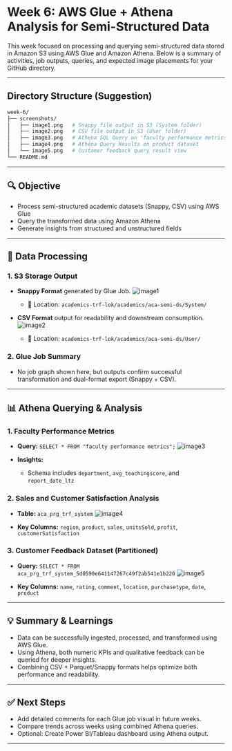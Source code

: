 # Week 6: AWS Glue + Athena Analysis for Semi-Structured Data

This week focused on processing and querying semi-structured data stored in Amazon S3 using AWS Glue and Amazon Athena. Below is a summary of activities, job outputs, queries, and expected image placements for your GitHub directory.

---

## Directory Structure (Suggestion)

```bash
week-6/
├── screenshots/
│   ├── image1.png   # Snappy file output in S3 (System folder)
│   ├── image2.png   # CSV file output in S3 (User folder)
│   ├── image3.png   # Athena SQL Query on 'faculty performance metrics'
│   ├── image4.png   # Athena Query Results on product dataset
│   └── image5.png   # Customer feedback query result view
└── README.md
```

---

## 🔍 Objective

- Process semi-structured academic datasets (Snappy, CSV) using AWS Glue
- Query the transformed data using Amazon Athena
- Generate insights from structured and unstructured fields

---

## 🧪 Data Processing

### 1. **S3 Storage Output**
- **Snappy Format** generated by Glue Job.
 ![image1](https://github.com/user-attachments/assets/0545e032-b3b0-4605-a3df-d75ffee1e9eb)

  - 🔹 Location: `academics-trf-lok/academics/aca-semi-ds/System/`

- **CSV Format** output for readability and downstream consumption.
![image2](https://github.com/user-attachments/assets/392aa6cd-62c3-442a-a6fb-301f63cb5375)

  - 🔹 Location: `academics-trf-lok/academics/aca-semi-ds/User/`

### 2. **Glue Job Summary**
- No job graph shown here, but outputs confirm successful transformation and dual-format export (Snappy + CSV).

---

## 📊 Athena Querying & Analysis

### 1. **Faculty Performance Metrics**
- **Query:** `SELECT * FROM "faculty performance metrics";`
![image3](https://github.com/user-attachments/assets/a16349a3-93ec-4ec9-b452-7ed60551c93e)

- **Insights:**
  - Schema includes `department`, `avg_teachingscore`, and `report_date_ltz`

### 2. **Sales and Customer Satisfaction Analysis**
- **Table:** `aca_prg_trf_system`
  ![image4](https://github.com/user-attachments/assets/fc8dc47a-1ea1-4301-b346-d0f8d07a37fc)

- **Key Columns:** `region`, `product`, `sales`, `unitsSold`, `profit`, `customerSatisfaction`

### 3. **Customer Feedback Dataset (Partitioned)**
- **Query:** `SELECT * FROM aca_prg_trf_system_5d0590e641147267c49f2ab541e1b220`
![image5](https://github.com/user-attachments/assets/c002c1fb-ad3b-4d17-87ac-be02025ce068)

- **Key Columns:** `name`, `rating`, `comment`, `location`, `purchasetype`, `date`, `product`

---

## 💡 Summary & Learnings

- Data can be successfully ingested, processed, and transformed using AWS Glue.
- Using Athena, both numeric KPIs and qualitative feedback can be queried for deeper insights.
- Combining CSV + Parquet/Snappy formats helps optimize both performance and readability.

---

## ✅ Next Steps
- Add detailed comments for each Glue job visual in future weeks.
- Compare trends across weeks using combined Athena queries.
- Optional: Create Power BI/Tableau dashboard using Athena output.

---


